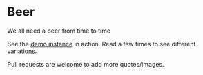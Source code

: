 # Beer

We all need a beer from time to time

See the [demo instance](https://ci.jenkins.io/beer/) in action. Read a few times to see different variations. 

Pull requests are welcome to add more quotes/images.
